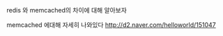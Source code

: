 

redis 와 memcached의 차이에 대해 알아보자










memcached 에대해 자세히 나와있다
http://d2.naver.com/helloworld/151047

